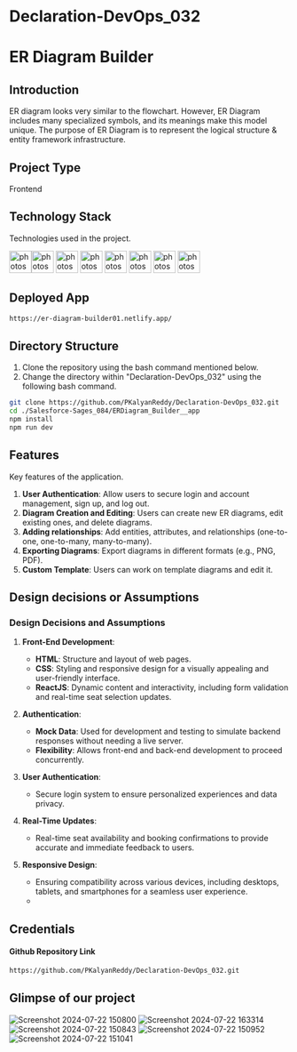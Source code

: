 # Declaration-DevOps_032 
# ER Diagram Builder

## Introduction
ER diagram looks very similar to the flowchart. However, ER Diagram includes many specialized symbols, and its meanings make this model unique. The purpose of ER Diagram is to represent the logical structure & entity framework infrastructure.


## Project Type
Frontend 

## Technology Stack
Technologies used in the project.

<img src="https://user-images.githubusercontent.com/25181517/183897015-94a058a6-b86e-4e42-a37f-bf92061753e5.png" alt="photoshop" width="40" height="40"/><img src="https://www.vectorlogo.zone/logos/w3_html5/w3_html5-icon.svg" alt="photoshop" width="40" height="40"/> <img src="https://www.vectorlogo.zone/logos/w3_css/w3_css-icon.svg" alt="photoshop" width="40" height="40"/> <img src="https://upload.vectorlogo.zone/logos/javascript/images/806c2e30-cf85-4b36-81bb-037049603c34.svg" alt="photoshop" width="40" height="40"/>  <img src="https://www.vectorlogo.zone/logos/git-scm/git-scm-icon.svg" alt="photoshop" width="40" height="40"/> <img src="https://www.vectorlogo.zone/logos/github/github-icon.svg" alt="photoshop" width="40" height="40"/> <img src="https://www.vectorlogo.zone/logos/npmjs/npmjs-ar21.svg" alt="photoshop" width="40" height="40"/> <img src="https://www.vectorlogo.zone/logos/json/json-icon.svg" alt="photoshop" width="40" height="40"/> 

## Deployed App 
```bash
https://er-diagram-builder01.netlify.app/
```

## Directory Structure
1. Clone the repository using the bash command mentioned below.
2. Change the directory within "Declaration-DevOps_032" using the following bash command.

```bash
git clone https://github.com/PKalyanReddy/Declaration-DevOps_032.git
cd ./Salesforce-Sages_084/ERDiagram_Builder__app
npm install
npm run dev
```

## Features
Key features of the application.
1. **User Authentication**: Allow users to secure login and account management, sign up, and log out.
2. **Diagram Creation and Editing**: Users can create new ER diagrams, edit existing ones, and delete diagrams.
3. **Adding relationships**: Add entities, attributes, and relationships (one-to-one, one-to-many, many-to-many).
4. **Exporting Diagrams**: Export diagrams in different formats (e.g., PNG, PDF).
5. **Custom Template**: Users can work on template diagrams and edit it.

## Design decisions or Assumptions
### Design Decisions and Assumptions

1. **Front-End Development**:
   - **HTML**: Structure and layout of web pages.
   - **CSS**: Styling and responsive design for a visually appealing and user-friendly interface.
   - **ReactJS**: Dynamic content and interactivity, including form validation and real-time seat selection updates.

2. **Authentication**:
   - **Mock Data**: Used for development and testing to simulate backend responses without needing a live server.
   - **Flexibility**: Allows front-end and back-end development to proceed concurrently.

3. **User Authentication**:
   - Secure login system to ensure personalized experiences and data privacy.

4. **Real-Time Updates**:
   - Real-time seat availability and booking confirmations to provide accurate and immediate feedback to users.

5. **Responsive Design**:
   - Ensuring compatibility across various devices, including desktops, tablets, and smartphones for a seamless user experience.
   - 
## Credentials

#### Github Repository Link
```bash
https://github.com/PKalyanReddy/Declaration-DevOps_032.git
```

## Glimpse of our project

![Screenshot 2024-07-22 150800](https://github.com/user-attachments/assets/207d5678-67f1-4ec7-a2c4-0a6c31744474)
![Screenshot 2024-07-22 163314](https://github.com/user-attachments/assets/8b4e35d7-a272-427a-80bb-2143e3684e21)
![Screenshot 2024-07-22 150843](https://github.com/user-attachments/assets/0e957342-6971-44f0-892e-7bdb97d28695)
![Screenshot 2024-07-22 150952](https://github.com/user-attachments/assets/6afba1a9-fb90-402d-bb4b-570f2475b588)
![Screenshot 2024-07-22 151041](https://github.com/user-attachments/assets/40410630-6050-4e34-a705-556321156852)






